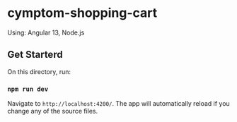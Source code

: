 # cymptom-shopping-cart

Using: Angular 13, Node.js

## Get Starterd

On this directory, run:

### `npm run dev`

Navigate to `http://localhost:4200/`.
The app will automatically reload if you change any of the source files.
